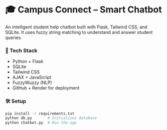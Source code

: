 # 🎓 Campus Connect – Smart Chatbot

An intelligent student help chatbot built with Flask, Tailwind CSS, and SQLite. It uses fuzzy string matching to understand and answer student queries.

### 🚀 Tech Stack
- Python + Flask
- SQLite
- Tailwind CSS
- AJAX + JavaScript
- FuzzyWuzzy (NLP)
- GitHub + Render for deployment

### 🛠 Setup

```bash
pip install -r requirements.txt
python db.py       # Initializes database
python chatbot.py  # Run the app
